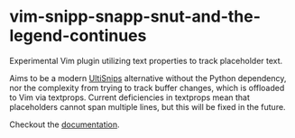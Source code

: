# vim-snipp-snapp-snut-and-the-legend-continues

Experimental Vim plugin utilizing text properties to track placeholder text.

Aims to be a modern [UltiSnips] alternative without the Python dependency, nor the complexity from trying to track buffer changes, which is offloaded to Vim via textprops. Current deficiencies in textprops mean that placeholders cannot span multiple lines, but this will be fixed in the future.

Checkout the [documentation][doc].

[doc]: doc/SnippSnapp.txt
[UltiSnips]: https://github.com/SirVer/ultisnips
